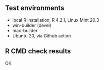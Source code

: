## Test environments

* local R installation, R 4.2.1, Linux Mint 20.3
* win-builder (devel)
* mac-builder
* Ubuntu 20, via Github action

## R CMD check results

OK

